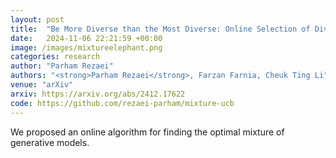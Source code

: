 ```yaml
---
layout: post
title:  "Be More Diverse than the Most Diverse: Online Selection of Diverse Mixtures of Generative Models"
date:   2024-11-06 22:21:59 +00:00
image: /images/mixtureelephant.png
categories: research
author: "Parham Rezaei"
authors: "<strong>Parham Rezaei</strong>, Farzan Farnia, Cheuk Ting Li"
venue: "arXiv"
arxiv: https://arxiv.org/abs/2412.17622
code: https://github.com/rezaei-parham/mixture-ucb
---
```

We proposed an online algorithm for finding the optimal mixture of generative models.
